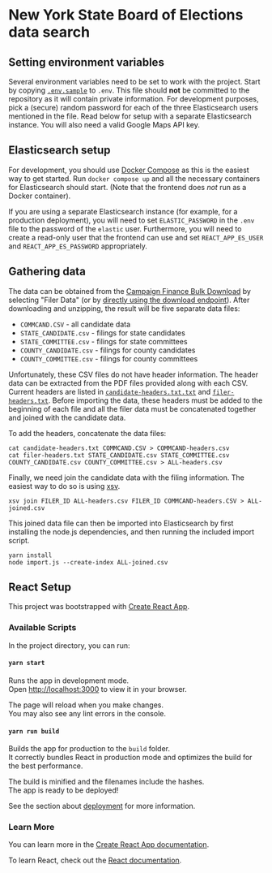 # New York State Board of Elections data search

## Setting environment variables

Several environment variables need to be set to work with the project.
Start by copying [`.env.sample`](.env.sample) to `.env`.
This file should **not** be committed to the repository as it will contain private information.
For development purposes, pick a (secure) random password for each of the three Elasticsearch users mentioned in the file.
Read below for setup with a separate Elasticsearch instance.
You will also need a valid Google Maps API key.

## Elasticsearch setup

For development, you should use [Docker Compose](https://docs.docker.com/compose/) as this is the easiest way to get started.
Run `docker compose up` and all the necessary containers for Elasticsearch should start.
(Note that the frontend does *not* run as a Docker container).

If you are using a separate Elasticsearch instance (for example, for a production deployment), you will need to set `ELASTIC_PASSWORD` in the `.env` file to the password of the `elastic` user.
Furthermore, you will need to create a read-only user that the frontend can use and set `REACT_APP_ES_USER` and `REACT_APP_ES_PASSWORD` appropriately.

## Gathering data

The data can be obtained from the [Campaign Finance Bulk Download](https://publicreporting.elections.ny.gov/DownloadCampaignFinanceData/DownloadCampaignFinanceData) by selecting "Filer Data" (or by [directly using the download endpoint](https://publicreporting.elections.ny.gov/DownloadCampaignFinanceData/DownloadZipFile?lstDateType=--lstDateType&lstUCYearDCF=--lstUCYearDCF&lstFilingDesc=--lstFilingDesc)).
After downloading and unzipping, the result will be five separate data files:

- `COMMCAND.CSV`  - all candidate data
- `STATE_CANDIDATE.csv` - filings for state candidates
- `STATE_COMMITTEE.csv` - filings for state committees
- `COUNTY_CANDIDATE.csv` - filings for county candidates
- `COUNTY_COMMITTEE.csv` - filings for county committees

Unfortunately, these CSV files do not have header information.
The header data can be extracted from the PDF files provided along with each CSV.
Current headers are listed in [`candidate-headers.txt.txt`](candidate-headers.txt) and [`filer-headers.txt`](filer-headers.txt).
Before importing the data, these headers must be added to the beginning of each file and all the filer data must be concatenated together and joined with the candidate data.

To add the headers, concatenate the data files:

```
cat candidate-headers.txt COMMCAND.CSV > COMMCAND-headers.csv
cat filer-headers.txt STATE_CANDIDATE.csv STATE_COMMITTEE.csv COUNTY_CANDIDATE.csv COUNTY_COMMITTEE.csv > ALL-headers.csv
```

Finally, we need join the candidate data with the filing information.
The easiest way to do so is using [xsv](https://github.com/BurntSushi/xsv).

```
xsv join FILER_ID ALL-headers.csv FILER_ID COMMCAND-headers.CSV > ALL-joined.csv
```

This joined data file can then be imported into Elasticsearch by first installing the node.js dependencies, and then running the included import script.

```
yarn install
node import.js --create-index ALL-joined.csv
```

## React Setup

This project was bootstrapped with [Create React App](https://github.com/facebook/create-react-app).

### Available Scripts

In the project directory, you can run:

#### `yarn start`

Runs the app in development mode.\
Open [http://localhost:3000](http://localhost:3000) to view it in your browser.

The page will reload when you make changes.\
You may also see any lint errors in the console.

#### `yarn run build`

Builds the app for production to the `build` folder.\
It correctly bundles React in production mode and optimizes the build for the best performance.

The build is minified and the filenames include the hashes.\
The app is ready to be deployed!

See the section about [deployment](https://facebook.github.io/create-react-app/docs/deployment) for more information.

### Learn More

You can learn more in the [Create React App documentation](https://facebook.github.io/create-react-app/docs/getting-started).

To learn React, check out the [React documentation](https://reactjs.org/).
